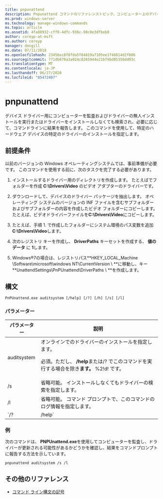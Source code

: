 ```yaml
---
title: pnpunattend
description: Pnpunattend コマンドのリファレンストピック。コンピューター上のデバイスドライバーを監査するだけでなく、サイレントドライバインストールも実行します。
ms.prod: windows-server
ms.technology: manage-windows-commands
ms.topic: article
ms.assetid: 4fa88932-cff0-4dfc-936c-98c0e3dfbeb8
author: coreyp-at-msft
ms.author: coreyp
manager: dongill
ms.date: 07/11/2018
ms.openlocfilehash: 23456ec8f8fda5f84819a7105ee1f46814d2f806
ms.sourcegitcommit: 771db070a3a924c8265944e21bf9bd85350dd93c
ms.translationtype: MT
ms.contentlocale: ja-JP
ms.lasthandoff: 06/27/2020
ms.locfileid: "85472407"
---
```

# <a name="pnpunattend"></a>pnpunattend

デバイス ドライバー用にコンピューターを監査およびドライバーの無人インストールを実行またはドライバーをインストールしなくても検索され、必要に応じて、コマンドラインに結果を報告します。 このコマンドを使用して、特定のハードウェア デバイスの特定のドライバーのインストールを指定します。

## <a name="prerequisites"></a>前提条件

以前のバージョンの Windows オペレーティングシステムでは、事前準備が必要です。 このコマンドを使用する前に、次のタスクを完了する必要があります。

1. インストールするドライバー用のディレクトリを作成します。 たとえばでフォルダーを作成 **C:\Drivers\Video** のビデオ アダプターのドライバーです。

2. ダウンロードして、デバイスのドライバー パッケージを抽出します。 オペレーティング システムのバージョンの INF ファイルを含むサブフォルダーおよびサブフォルダーの内容を作成したビデオ フォルダーにコピーします。 たとえば、ビデオドライバーファイルを**C:\Drivers\Video**にコピーします。

3. たとえば、手順 1. で作成したフォルダーにシステム環境のパス変数を追加 **C:\Drivers\Video**します。

4. 次のレジストリ キーを作成し、 **DriverPaths** キーセットを作成する、 **値のデータ** に **1**します。

5. Windows®7の場合は、レジストリパス**HKEY_LOCAL_Machine \Software\microsoft\windows NT\CurrentVersion \\ **に移動し、キー **UnattendSettings\PnPUnattend\DriverPaths \\ **を作成します。

## <a name="syntax"></a>構文

```
PnPUnattend.exe auditsystem [/help] [/?] [/h] [/s] [/l]
```

### <a name="parameters"></a>パラメーター

| パラメーター | 説明 |
|--|--|
| auditsystem | オンラインでのドライバーのインストールを指定します。<p>必須。ただし、 **/help**または/? でこのコマンドを実行する場合を除き**ます。** %2!d! です。 |
| /s | 省略可能。 インストールしなくてもドライバーの検索を指定します。 |
| /l | 省略可能。 コマンド プロンプトで、このコマンドのログ情報を指定します。 |
| `/? | /help` | 省略可能。 コマンド プロンプトで次のコマンドのヘルプを表示します。 |

### <a name="examples"></a>例

次のコマンドは、 **PNPUnattend.exe**を使用してコンピューターを監査し、ドライバーが更新される可能性があるかどうかを確認し、結果をコマンドプロンプトに報告する方法を示しています。

```
pnpunattend auditsystem /s /l
```

## <a name="additional-references"></a>その他のリファレンス

- [コマンド ライン構文の記号](command-line-syntax-key.md)
